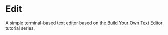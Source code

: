 # Edit

A simple terminal-based text editor based on the [Build Your Own Text Editor](https://viewsourcecode.org/snaptoken/kilo/index.html) tutorial series.
